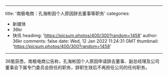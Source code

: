 
---
title: '南极电商：孔海彬因个人原因辞去董事等职务'
categories: 
 - 新媒体
 - 36kr
 - 快讯
headimg: 'https://picsum.photos/400/300?random=1458'
author: 36kr
comments: false
date: Wed, 12 Jan 2022 11:24:31 GMT
thumbnail: 'https://picsum.photos/400/300?random=1458'
---

<div>   
36氪获悉，南极电商公告称，孔海彬因个人原因申请辞去董事、副总经理及公司董事会下属专门委员会担任的职务，辞职生效后不再担任公司的任何职务。  
</div>
            